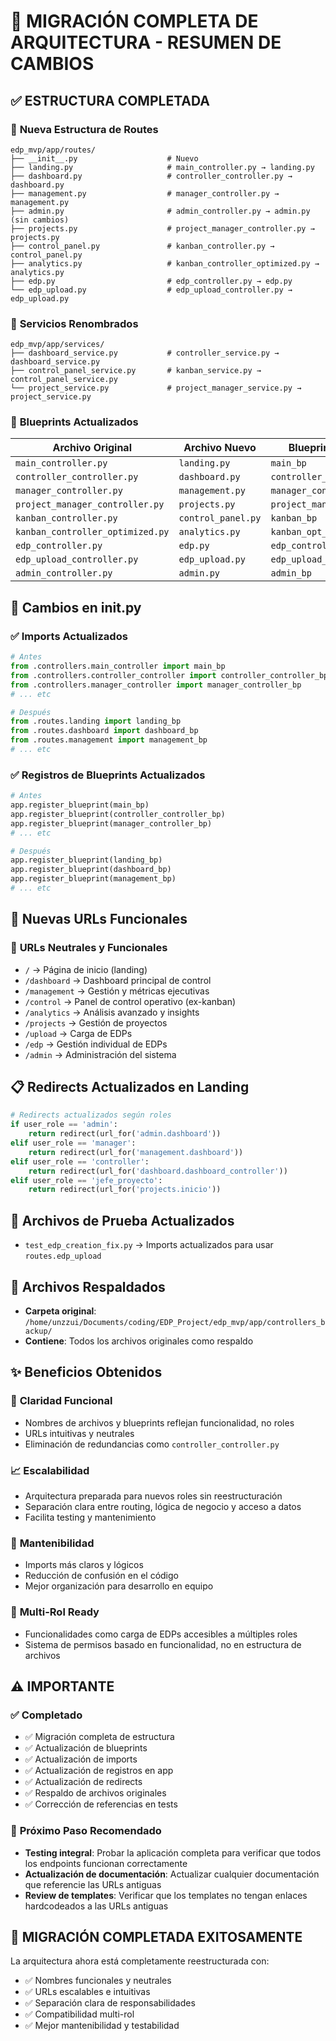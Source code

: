 # 🚀 MIGRACIÓN COMPLETA DE ARQUITECTURA - RESUMEN DE CAMBIOS

## ✅ ESTRUCTURA COMPLETADA

### 📁 **Nueva Estructura de Routes**

```
edp_mvp/app/routes/
├── __init__.py                    # Nuevo
├── landing.py                     # main_controller.py → landing.py
├── dashboard.py                   # controller_controller.py → dashboard.py
├── management.py                  # manager_controller.py → management.py
├── admin.py                       # admin_controller.py → admin.py (sin cambios)
├── projects.py                    # project_manager_controller.py → projects.py
├── control_panel.py               # kanban_controller.py → control_panel.py
├── analytics.py                   # kanban_controller_optimized.py → analytics.py
├── edp.py                         # edp_controller.py → edp.py
└── edp_upload.py                  # edp_upload_controller.py → edp_upload.py
```

### 🔄 **Servicios Renombrados**

```
edp_mvp/app/services/
├── dashboard_service.py           # controller_service.py → dashboard_service.py
├── control_panel_service.py       # kanban_service.py → control_panel_service.py
└── project_service.py             # project_manager_service.py → project_service.py
```

### 🔗 **Blueprints Actualizados**

| Archivo Original                 | Archivo Nuevo      | Blueprint Anterior         | Blueprint Nuevo    | URL Prefix    |
| -------------------------------- | ------------------ | -------------------------- | ------------------ | ------------- |
| `main_controller.py`             | `landing.py`       | `main_bp`                  | `landing_bp`       | `/`           |
| `controller_controller.py`       | `dashboard.py`     | `controller_controller_bp` | `dashboard_bp`     | `/dashboard`  |
| `manager_controller.py`          | `management.py`    | `manager_controller_bp`    | `management_bp`    | `/management` |
| `project_manager_controller.py`  | `projects.py`      | `project_manager_bp`       | `projects_bp`      | `/projects`   |
| `kanban_controller.py`           | `control_panel.py` | `kanban_bp`                | `control_panel_bp` | `/control`    |
| `kanban_controller_optimized.py` | `analytics.py`     | `kanban_opt_bp`            | `analytics_bp`     | `/analytics`  |
| `edp_controller.py`              | `edp.py`           | `edp_controller_bp`        | `edp_bp`           | `/edp`        |
| `edp_upload_controller.py`       | `edp_upload.py`    | `edp_upload_bp`            | `edp_upload_bp`    | `/upload`     |
| `admin_controller.py`            | `admin.py`         | `admin_bp`                 | `admin_bp`         | `/admin`      |

## 🔧 **Cambios en **init**.py**

### ✅ Imports Actualizados

```python
# Antes
from .controllers.main_controller import main_bp
from .controllers.controller_controller import controller_controller_bp
from .controllers.manager_controller import manager_controller_bp
# ... etc

# Después
from .routes.landing import landing_bp
from .routes.dashboard import dashboard_bp
from .routes.management import management_bp
# ... etc
```

### ✅ Registros de Blueprints Actualizados

```python
# Antes
app.register_blueprint(main_bp)
app.register_blueprint(controller_controller_bp)
app.register_blueprint(manager_controller_bp)
# ... etc

# Después
app.register_blueprint(landing_bp)
app.register_blueprint(dashboard_bp)
app.register_blueprint(management_bp)
# ... etc
```

## 🚀 **Nuevas URLs Funcionales**

### 🎯 **URLs Neutrales y Funcionales**

- `/` → Página de inicio (landing)
- `/dashboard` → Dashboard principal de control
- `/management` → Gestión y métricas ejecutivas
- `/control` → Panel de control operativo (ex-kanban)
- `/analytics` → Análisis avanzado y insights
- `/projects` → Gestión de proyectos
- `/upload` → Carga de EDPs
- `/edp` → Gestión individual de EDPs
- `/admin` → Administración del sistema

## 📋 **Redirects Actualizados en Landing**

```python
# Redirects actualizados según roles
if user_role == 'admin':
    return redirect(url_for('admin.dashboard'))
elif user_role == 'manager':
    return redirect(url_for('management.dashboard'))
elif user_role == 'controller':
    return redirect(url_for('dashboard.dashboard_controller'))
elif user_role == 'jefe_proyecto':
    return redirect(url_for('projects.inicio'))
```

## 🔄 **Archivos de Prueba Actualizados**

- `test_edp_creation_fix.py` → Imports actualizados para usar `routes.edp_upload`

## 📁 **Archivos Respaldados**

- **Carpeta original**: `/home/unzzui/Documents/coding/EDP_Project/edp_mvp/app/controllers_backup/`
- **Contiene**: Todos los archivos originales como respaldo

## ✨ **Beneficios Obtenidos**

### 🎯 **Claridad Funcional**

- Nombres de archivos y blueprints reflejan funcionalidad, no roles
- URLs intuitivas y neutrales
- Eliminación de redundancias como `controller_controller.py`

### 📈 **Escalabilidad**

- Arquitectura preparada para nuevos roles sin reestructuración
- Separación clara entre routing, lógica de negocio y acceso a datos
- Facilita testing y mantenimiento

### 🔧 **Mantenibilidad**

- Imports más claros y lógicos
- Reducción de confusión en el código
- Mejor organización para desarrollo en equipo

### 🚀 **Multi-Rol Ready**

- Funcionalidades como carga de EDPs accesibles a múltiples roles
- Sistema de permisos basado en funcionalidad, no en estructura de archivos

## ⚠️ **IMPORTANTE**

### ✅ **Completado**

- ✅ Migración completa de estructura
- ✅ Actualización de blueprints
- ✅ Actualización de imports
- ✅ Actualización de registros en app
- ✅ Actualización de redirects
- ✅ Respaldo de archivos originales
- ✅ Corrección de referencias en tests

### 🔄 **Próximo Paso Recomendado**

- **Testing integral**: Probar la aplicación completa para verificar que todos los endpoints funcionan correctamente
- **Actualización de documentación**: Actualizar cualquier documentación que referencie las URLs antiguas
- **Review de templates**: Verificar que los templates no tengan enlaces hardcodeados a las URLs antiguas

## 🎉 **MIGRACIÓN COMPLETADA EXITOSAMENTE**

La arquitectura ahora está completamente reestructurada con:

- ✅ Nombres funcionales y neutrales
- ✅ URLs escalables e intuitivas
- ✅ Separación clara de responsabilidades
- ✅ Compatibilidad multi-rol
- ✅ Mejor mantenibilidad y testabilidad
